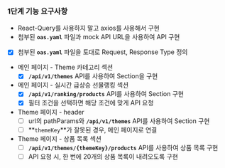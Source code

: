 ### 1단계 기능 요구사항

- React-Query를 사용하지 말고 axios를 사용해서 구현
- 첨부된 **`oas.yaml`** 파일과 mock API URL을 사용하여 API 구현

- [x] 첨부된 **`oas.yaml`** 파일을 토대로 Request, Response Type 정의
- 메인 페이지 - Theme 카테고리 섹션
  - [x] **`/api/v1/themes`** API를 사용하여 Section을 구현
- 메인 페이지 - 실시간 급상승 선물랭킹 섹션
  - [x] **`/api/v1/ranking/products`** API를 사용하여 Section 구현
  - [x] 필터 조건을 선택하면 해당 조건에 맞게 API 요청
- Theme 페이지 - header
  - [ ] url의 pathParams와 **`/api/v1/themes`** API를 사용하여 Section 구현
  - [ ] **`themeKey`**가 잘못된 경우, 메인 페이지로 연결
- Theme 페이지 - 상품 목록 섹션
  - [ ] **`/api/v1/themes/{themeKey}/products`** API를 사용하여 상품 목록 구현
  - [ ] API 요청 시, 한 번에 20개의 상품 목록이 내려오도록 구현
